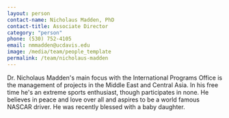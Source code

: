 ```yaml
---
layout: person
contact-name: Nicholaus Madden, PhD
contact-title: Associate Director
category: "person"
phone: (530) 752-4105
email: nmmadden@ucdavis.edu
image: /media/team/people_template
permalink: /team/nicholaus-madden
---
```


Dr. Nicholaus Madden's main focus with the International Programs Office is the management of projects in the Middle East and Central Asia. In his free time he's an extreme sports enthusiast, though participates in none. He believes in peace and love over all and aspires to be a world famous NASCAR driver. He was recently blessed with a baby daughter.
